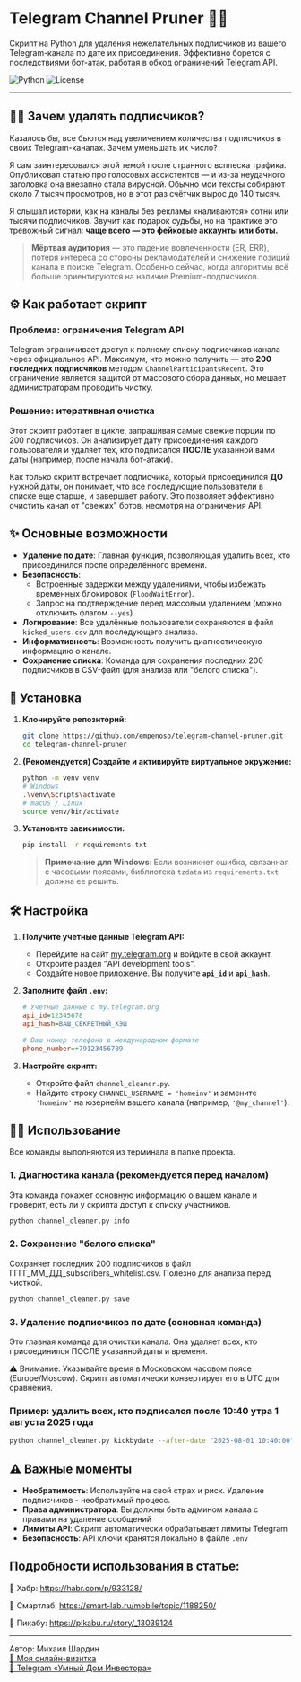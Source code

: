 # Telegram Channel Pruner 🤖🧹

Скрипт на Python для удаления нежелательных подписчиков из вашего Telegram-канала по дате их присоединения. Эффективно борется с последствиями бот-атак, работая в обход ограничений Telegram API.

![Python](https://img.shields.io/badge/Python-3.9%2B-blue.svg?style=for-the-badge&logo=python)
![License](https://img.shields.io/badge/License-Apache_2.0-blue.svg?style=for-the-badge)

---

## 🤷‍♂️ Зачем удалять подписчиков?

Казалось бы, все бьются над увеличением количества подписчиков в своих Telegram-каналах. Зачем уменьшать их число?

Я сам заинтересовался этой темой после странного всплеска трафика. Опубликовал статью про голосовых ассистентов — и из-за неудачного заголовка она внезапно стала вирусной. Обычно мои тексты собирают около 7 тысяч просмотров, но в этот раз счётчик вырос до 140 тысяч.

Я слышал истории, как на каналы без рекламы «наливаются» сотни или тысячи подписчиков. Звучит как подарок судьбы, но на практике это тревожный сигнал: **чаще всего — это фейковые аккаунты или боты.**

> **Мёртвая аудитория** — это падение вовлеченности (ER, ERR), потеря интереса со стороны рекламодателей и снижение позиций канала в поиске Telegram. Особенно сейчас, когда алгоритмы всё больше ориентируются на наличие Premium-подписчиков.

## ⚙️ Как работает скрипт

### Проблема: ограничения Telegram API

Telegram ограничивает доступ к полному списку подписчиков канала через официальное API. Максимум, что можно получить — это **200 последних подписчиков** методом `ChannelParticipantsRecent`. Это ограничение является защитой от массового сбора данных, но мешает администраторам проводить чистку.

### Решение: итеративная очистка

Этот скрипт работает в цикле, запрашивая самые свежие порции по 200 подписчиков. Он анализирует дату присоединения каждого пользователя и удаляет тех, кто подписался **ПОСЛЕ** указанной вами даты (например, после начала бот-атаки).

Как только скрипт встречает подписчика, который присоединился **ДО** нужной даты, он понимает, что все последующие пользователи в списке еще старше, и завершает работу. Это позволяет эффективно очистить канал от "свежих" ботов, несмотря на ограничения API.

## ✨ Основные возможности

-   **Удаление по дате**: Главная функция, позволяющая удалить всех, кто присоединился после определённого времени.
-   **Безопасность**:
    -   Встроенные задержки между удалениями, чтобы избежать временных блокировок (`FloodWaitError`).
    -   Запрос на подтверждение перед массовым удалением (можно отключить флагом `--yes`).
-   **Логирование**: Все удалённые пользователи сохраняются в файл `kicked_users.csv` для последующего анализа.
-   **Информативность**: Возможность получить диагностическую информацию о канале.
-   **Сохранение списка**: Команда для сохранения последних 200 подписчиков в CSV-файл (для анализа или "белого списка").

## 🚀 Установка

1.  **Клонируйте репозиторий:**
    ```bash
    git clone https://github.com/empenoso/telegram-channel-pruner.git
    cd telegram-channel-pruner
    ```

2.  **(Рекомендуется) Создайте и активируйте виртуальное окружение:**
    ```bash
    python -m venv venv
    # Windows
    .\venv\Scripts\activate
    # macOS / Linux
    source venv/bin/activate
    ```

3.  **Установите зависимости:**
    ```bash
    pip install -r requirements.txt
    ```
    > **Примечание для Windows**: Если возникнет ошибка, связанная с часовыми поясами, библиотека `tzdata` из `requirements.txt` должна ее решить.

## 🛠️ Настройка

1.  **Получите учетные данные Telegram API:**
    -   Перейдите на сайт [my.telegram.org](https://my.telegram.org) и войдите в свой аккаунт.
    -   Откройте раздел "API development tools".
    -   Создайте новое приложение. Вы получите **`api_id`** и **`api_hash`**.

2.  **Заполните файл `.env`:**
    
    ```ini
    # Учетные данные с my.telegram.org
    api_id=12345678
    api_hash=ВАШ_СЕКРЕТНЫЙ_ХЭШ

    # Ваш номер телефона в международном формате
    phone_number=+79123456789
    ```

3.  **Настройте скрипт:**
    -   Откройте файл `channel_cleaner.py`.
    -   Найдите строку `CHANNEL_USERNAME = 'homeinv'` и замените `'homeinv'` на юзернейм вашего канала (например, `'@my_channel'`).

## 👨‍💻 Использование

Все команды выполняются из терминала в папке проекта.

### 1. Диагностика канала (рекомендуется перед началом)

Эта команда покажет основную информацию о вашем канале и проверит, есть ли у скрипта доступ к списку участников.

```bash
python channel_cleaner.py info
```

### 2. Сохранение "белого списка"

Сохраняет последних 200 подписчиков в файл ГГГГ_ММ_ДД_subscribers_whitelist.csv. Полезно для анализа перед чисткой.

```bash
python channel_cleaner.py save
```
  
### 3. Удаление подписчиков по дате (основная команда)

Это главная команда для очистки канала. Она удаляет всех, кто присоединился ПОСЛЕ указанной даты и времени.

⚠️ Внимание: Указывайте время в Московском часовом поясе (Europe/Moscow). Скрипт автоматически конвертирует его в UTC для сравнения.

### Пример: удалить всех, кто подписался после 10:40 утра 1 августа 2025 года

```bash
python channel_cleaner.py kickbydate --after-date "2025-08-01 10:40:00"
```
      
## ⚠️ Важные моменты

- **Необратимость**: Используйте на свой страх и риск. Удаление подписчиков - необратимый процесс.
- **Права администратора**: Вы должны быть админом канала с правами на удаление сообщений
- **Лимиты API**: Скрипт автоматически обрабатывает лимиты Telegram
- **Безопасность**: API ключи хранятся локально в файле `.env`

## Подробности использования в статье:

🔗 Хабр: https://habr.com/p/933128/

🔗 Смартлаб: https://smart-lab.ru/mobile/topic/1188250/

🔗 Пикабу: https://pikabu.ru/story/_13039124


---

Автор: Михаил Шардин  
[🔗 Моя онлайн-визитка](https://shardin.name/?utm_source=github)  
[📢 Telegram «Умный Дом Инвестора»](https://t.me/+asaEcPax8o41MjQy)

